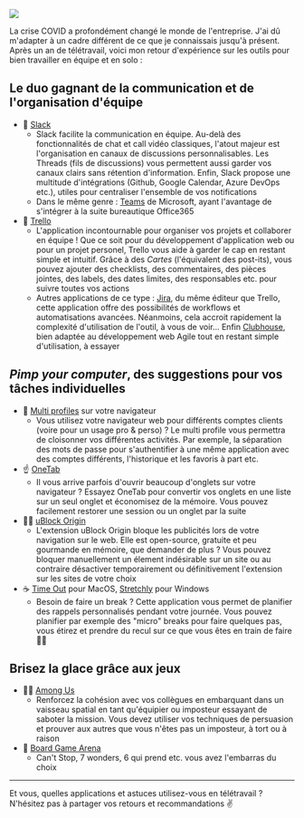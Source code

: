 ![](https://lh3.googleusercontent.com/mjvjQk7HC8g9UiYSrzzs11U4-Wg18o196ZK6ZhNqMdLUmO-wI_rxj27nDz7NUUUy7Dc5A41n1b-tTjiDRNM4Es3LMA=w640-h400-e365-rj-sc0x00ffffff)

La crise COVID a profondément changé le monde de l'entreprise. J'ai dû m'adapter à un cadre différent de ce que je connaissais jusqu'à présent. Après un an de télétravail, voici mon retour d'expérience sur les outils pour bien travailler en équipe et en solo :

## Le duo gagnant de la communication et de l'organisation d'équipe

- 👋 [Slack](https://slack.com/)
  -  Slack facilite la communication en équipe. Au-delà des fonctionnalités de chat et call vidéo classiques, l'atout majeur est l'organisation en canaux de discussions personnalisables. Les Threads (fils de discussions) vous permettent aussi garder vos canaux clairs sans rétention d'information. Enfin, Slack propose une multitude d'intégrations (Github, Google Calendar, Azure DevOps etc.), utiles pour centraliser l'ensemble de vos notifications
  - Dans le même genre : [Teams](https://www.microsoft.com/fr-fr/microsoft-teams/group-chat-software) de Microsoft, ayant l'avantage de s'intégrer à la suite bureautique Office365
- 🎯 [Trello](https://trello.com/)
  - L'application incontournable pour organiser vos projets et collaborer en équipe ! Que ce soit pour du développement d'application web ou pour un projet personel, Trello vous aide à garder le cap en restant simple et intuitif. Grâce à des _Cartes_ (l'équivalent des post-its), vous pouvez ajouter des checklists, des commentaires, des pièces jointes, des labels, des dates limites, des responsables etc. pour suivre toutes vos actions
  - Autres applications de ce type : [Jira](https://www.atlassian.com/software/jira), du même éditeur que Trello, cette application offre des possibilités de workflows et automatisations avancées. Néanmoins, cela accroit rapidement la complexité d'utilisation de l'outil, à vous de voir...
  Enfin [Clubhouse](https://clubhouse.io/), bien adaptée au développement web Agile tout en restant simple d'utilisation, à essayer

## _Pimp your computer_, des suggestions pour vos tâches individuelles 

- 🤹 [Multi profiles](https://support.google.com/chrome/answer/2364824?co=GENIE.Platform%3DDesktop&hl=fr) sur votre navigateur
  - Vous utilisez votre navigateur web pour différents comptes clients (voire pour un usage pro & perso) ? Le multi profile vous permettra de cloisonner vos différentes activités. Par exemple, la séparation des mots de passe pour s'authentifier à une même application avec des comptes différents, l'historique et les favoris à part etc. 
- ☝️ [OneTab](https://www.one-tab.com/)
  - Il vous arrive parfois d'ouvrir beaucoup d'onglets sur votre navigateur ? Essayez OneTab pour convertir vos onglets en une liste sur un seul onglet et économisez de la mémoire. Vous pouvez facilement restorer une session ou un onglet par la suite
- 🙅‍♂️ [uBlock Origin](https://ublockorigin.com/)
  - L'extension uBlock Origin bloque les publicités lors de votre navigation sur le web. Elle est open-source, gratuite et peu gourmande en mémoire, que demander de plus ? Vous pouvez bloquer manuellement un élement indésirable sur un site ou au contraire désactiver temporairement ou définitivement l'extension sur les sites de votre choix
- ☕️ [Time Out](https://www.dejal.com/timeout/) pour MacOS, [Stretchly](https://hovancik.net/stretchly/) pour Windows
  - Besoin de faire un break ? Cette application vous permet de planifier des rappels personnalisés pendant votre journée. Vous pouvez planifier par exemple des "micro" breaks pour faire quelques pas, vous étirez et prendre du recul sur ce que vous êtes en train de faire 🙆‍♂️ 

## Brisez la glace grâce aux jeux

- 🧑‍🚀 [Among Us](https://apps.apple.com/fr/app/among-us/id1351168404)
  - Renforcez la cohésion avec vos collègues en embarquant dans un vaisseau spatial en tant qu'équipier ou imposteur essayant de saboter la mission. Vous devez utiliser vos techniques de persuasion et prouver aux autres que vous n'êtes pas un imposteur, à tort ou à raison
- 🎲 [Board Game Arena](https://boardgamearena.com/gamelist)
  - Can't Stop, 7 wonders, 6 qui prend etc. vous avez l'embarras du choix

--- 

Et vous, quelles applications et astuces utilisez-vous en télétravail ? N'hésitez pas à partager vos retours et recommandations ✌️